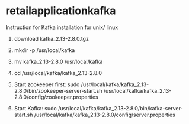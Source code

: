 # retailapplicationkafka

Instruction for Kafka installation for unix/ linux

1) download kafka_2.13-2.8.0.tgz
2) mkdir -p /usr/local/kafka
3) mv kafka_2.13-2.8.0 /usr/local/kafka
4) cd /usr/local/kafka/kafka_2.13-2.8.0
5) Start zookeeper first: sudo /usr/local/kafka/kafka_2.13-2.8.0/bin/zookeeper-server-start.sh /usr/local/kafka/kafka_2.13-2.8.0/config/zookeeper.properties

6) Start Kafka: sudo /usr/local/kafka/kafka_2.13-2.8.0/bin/kafka-server-start.sh /usr/local/kafka/kafka_2.13-2.8.0/config/server.properties

